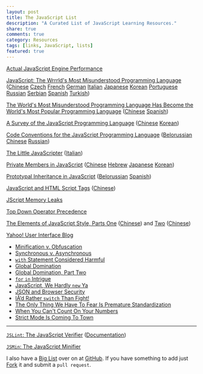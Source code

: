 ```yaml
---
layout: post
title: The JavaScript List
description: "A Curated List of JavaScript Learning Resources."
share: true
comments: true
category: Resources
tags: [links, JavaScript, lists]
featured: true
---
```


[Actual JavaScript Engine Performance ][1]

[JavaScript:  The Wrrrld's Most Misunderstood Programming Language][2] ([Chinese][3] [Czech][4] [French][5] [German][6] [Italian][7] [Japanese][8] [Korean][9] [Portuguese][10] [Russian][11] [Serbian][12] [Spanish][13] [Turkish][14])

[The World's Most Misunderstood Programming Language Has Become the World's Most Popular Programming Language][15] ([Chinese][16] [Spanish][17])

[A Survey of the JavaScript Programming Language][18] ([Chinese][19] [Korean][20])

[ Code Conventions for the JavaScript Programming Language][21] ([Belorussian][22] [Chinese][23] [Russian][24])

[The Little JavaScripter][25] ([Italian][26])

[Private Members in JavaScript][27] ([Chinese][28] [Hebrew][29] [Japanese][30] [Korean][31])

[Prototypal Inheritance in JavaScript][32] ([Belorussian][33] [Spanish][34])

[JavaScript and HTML Script Tags][35] ([Chinese][36])

[JScript Memory Leaks][37]

[Top Down Operator Precedence][38]

[The Elements of JavaScript Style, Parts One][39] ([Chinese][40]) and [Two][41] ([Chinese][42])

[Yahoo! User Interface Blog][43]

* [Minification v. Obfuscation][44]
* [Synchronous v. Asynchronous][45]
* [`with` Statement Considered Harmful][46]
* [Global Domination][47]
* [Global Domination, Part Two][48]
* [`for` `in` Intrigue][49]
* [JavaScript, We Hardly `new` Ya][50]
* [JSON and Browser Security][51]
* [ IÂ’d Rather `switch` Than Fight!][52]
* [ The Only Thing We Have To Fear Is Premature Standardization][53]
* [ When You Can't Count On Your Numbers][54]
* [ Strict Mode Is Coming To Town][55]

* * *

[`JSLint`: The JavaScript Verifier][56] ([Documentation][57])

[`JSMin`: The JavaScript Minifier][58]

I also have a [Big List](http://katieball.me/big-ass-resource-list/) over on at [GitHub](http://github.com/roachhd). If you have something to add just [Fork](https://github.com/roachhd/big-ass-resource-list/fork) it and submit a `pull request`.


[1]: http://roachhd.github.com/notepad/extras/actual-javascript/performance
[2]: http://javascript.crockford.com/javascript.html
[3]: http://javascript.crockford.com/zh/javascript.html
[4]: http://devel.virtage.com/2009/01/cs-javascript-nejnepochopenejsi-programovaci-jazyk-sveta/
[5]: http://microclub.ch/2012/10/21/javascript-le-langage-de-programmation-le-plus-incompris-du-monde/
[6]: http://www.pseliger.de/translations/Douglas-Crockford/missunderstood-JavaScript.html
[7]: http://eineki.wordpress.com/2009/07/19/javascript-il-linguaggio-di-programmazione-piu-incompreso-del-mondo/
[8]: http://d.hatena.ne.jp/brazil/20050829/1125321936
[9]: http://home.postech.ac.kr/~skyul/javascript.html
[10]: http://javascript.crockford.com/pt/javascript.html
[11]: http://blog.digitalbank.org/2009/02/javascript-javascript-mocha-livescript.html
[12]: http://science.webhostinggeeks.com/ava-na-vishe-pogreshno-skhva-en-programski-ezik-na-svetu-be
[13]: http://javascriptexperts.blogspot.com/2009/03/javascript-el-lennguaje-de-programacion.html
[14]: http://blog.tayfunsen.com/2009/02/javascript-dunyann-en-fazla-yanls.html
[15]: http://javascript.crockford.com/popular.html
[16]: http://www.ajaxjs.com/popular.htm
[17]: http://blog.continuum.cl/?p=18
[18]: http://javascript.crockford.com/survey.html
[19]: http://jinsh2.blogspot.com/2006/12/survey-of-javascript-programming.html
[20]: http://steadypost.net/post/lecture/id/2/
[21]: http://javascript.crockford.com/code.html
[22]: http://pc.de/pages/kodeks-kanvencyi-javaScript
[23]: http://news.csdn.net/n/20080114/112705.html
[24]: http://anton.kovalyov.net/javascript/conventions.html
[25]: http://javascript.crockford.com/little.html
[26]: http://eineki.wordpress.com/2009/08/13/javascript-il-piccolo-programmatore-javascript/
[27]: http://javascript.crockford.com/private.html
[28]: http://javascript.crockford.com/zh/private.html
[29]: http://javascript.crockford.com/he/private.html
[30]: http://d.hatena.ne.jp/brazil/20051028/1130468761
[31]: http://mulriver.egloos.com/4666528
[32]: http://javascript.crockford.com/prototypal.html
[33]: http://webhostingrating.com/libs/prototypal-inheritance-in-javascript-be
[34]: http://blog.continuum.cl/?p=33
[35]: http://javascript.crockford.com/script.html
[36]: http://www.dreamdu.com/blog/2008/08/08/script/
[37]: http://javascript.crockford.com/memory/leak.html
[38]: http://javascript.crockford.com/tdop/tdop.html
[39]: http://javascript.crockford.com/style1.html
[40]: http://dancewithnet.com/2008/01/26/the-elements-of-javascript-style-part-one/
[41]: http://javascript.crockford.com/style2.html
[42]: http://dancewithnet.com/2008/01/30/the-elements-of-javascript-style-part-two/
[43]: http://www.yuiblog.com/
[44]: http://yuiblog.com/blog/2006/03/06/minification-v-obfuscation/
[45]: http://yuiblog.com/blog/2006/04/04/synchronous-v-asynchronous/
[46]: http://yuiblog.com/blog/2006/04/11/with-statement-considered-harmful/
[47]: http://yuiblog.com/blog/2006/06/01/global-domination/
[48]: http://yuiblog.com/blog/2008/04/16/global-domination-part-two/
[49]: http://yuiblog.com/blog/2006/09/26/for-in-intrigue/
[50]: http://yuiblog.com/blog/2006/11/13/javascript-we-hardly-new-ya/
[51]: http://yuiblog.com/blog/2007/04/10/json-and-browser-security/
[52]: http://yuiblog.com/blog/2007/04/25/id-rather-switch-than-fight/
[53]: http://yuiblog.com/blog/2008/08/14/premature-standardization/
[54]: http://yuiblog.com/blog/2009/03/10/when-you-cant-count-on-your-numbers/
[55]: http://www.yuiblog.com/blog/2010/12/14/strict-mode-is-coming-to-town/
[56]: http://www.JSLint.com
[57]: http://www.JSLint.com/lint.html
[58]: http://javascript.crockford.com/jsmin.html
  
